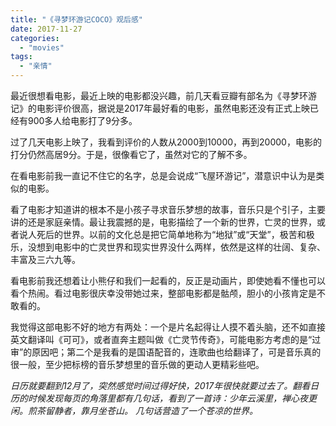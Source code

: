 ```yaml
---
title: "《寻梦环游记COCO》观后感"
date: 2017-11-27
categories: 
  - "movies"
tags: 
  - "亲情"
---
```


最近很想看电影，最近上映的电影都没兴趣，前几天看豆瓣有部名为《寻梦环游记》的电影评价很高，据说是2017年最好看的电影，虽然电影还没有正式上映已经有900多人给电影打了9分多。

过了几天电影上映了，我看到评价的人数从2000到10000，再到20000，电影的打分仍然高居9分。于是，很像看它了，虽然对它的了解不多。

在看电影前我一直记不住它的名字，总是会说成“飞屋环游记”，潜意识中认为是类似的电影。

看了电影才知道讲的根本不是小孩子寻求音乐梦想的故事，音乐只是个引子，主要讲的还是家庭亲情。最让我震撼的是，电影描绘了一个新的世界，亡灵的世界，或者说人死后的世界。以前的文化总是把它简单地称为“地狱”或“天堂”，极苦和极乐，没想到电影中的亡灵世界和现实世界没什么两样，依然是这样的壮阔、复杂、丰富及三六九等。

看电影前我还想着让小熊仔和我们一起看的，反正是动画片，即使她看不懂也可以看个热闹。看过电影很庆幸没带她过来，整部电影都是骷颅，胆小的小孩肯定是不敢看的。

我觉得这部电影不好的地方有两处：一个是片名起得让人摸不着头脑，还不如直接英文翻译叫《可可》，或者直奔主题叫做《亡灵节传奇》，可能电影方考虑的是“过审”的原因吧；第二个是我看的是国语配音的，连歌曲也给翻译了，可是音乐真的很一般，至少把标榜的音乐梦想里的音乐做的更动人更精彩些吧。

_日历就要翻到12月了，突然感觉时间过得好快，2017年很快就要过去了。翻看日历的时候发现每页的角落里都有几句话，看到了一首诗：少年云溪里，禅心夜更闲。煎茶留静者，靠月坐苍山。 几句话营造了一个苍凉的世界。_
